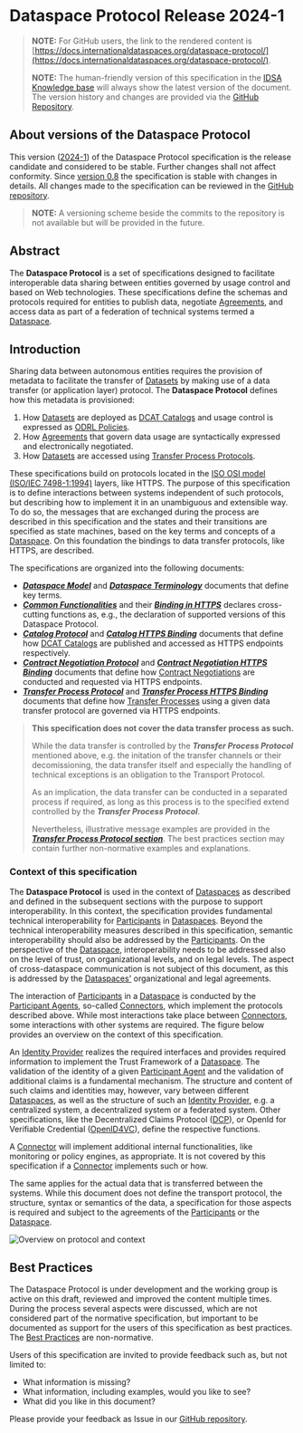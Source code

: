 # Dataspace Protocol Release 2024-1

> __NOTE:__ For GitHub users, the link to the rendered content is [https://docs.internationaldataspaces.org/dataspace-protocol/](https://docs.internationaldataspaces.org/dataspace-protocol/).
>
> __NOTE:__ The human-friendly version of this specification in the [IDSA Knowledge base](https://docs.internationaldataspaces.org/dataspace-protocol/) will always show the latest version of the document. The version history and changes are provided via the [GitHub Repository](https://github.com/International-Data-Spaces-Association/ids-specification/).

## About versions of the Dataspace Protocol

This version ([2024-1](https://github.com/International-Data-Spaces-Association/ids-specification/tree/main/releases/2024-1)) of the Dataspace Protocol specification is the release candidate and considered to be stable. Further changes shall not affect conformity.
  Since [version 0.8](https://github.com/International-Data-Spaces-Association/ids-specification/tree/main/releases/v0.8) the specification is stable with changes in details. All changes made to the specification can be reviewed in the [GitHub repository](https://github.com/International-Data-Spaces-Association/ids-specification/).

> __NOTE:__ A versioning scheme beside the commits to the repository is not available but will be provided in the future.

## Abstract

The __Dataspace Protocol__ is a set of specifications designed to facilitate interoperable data sharing between entities governed by usage control and based on Web technologies. These specifications define the schemas and protocols required for entities to publish data, negotiate [Agreements](./model/terminology.md#agreement), and access data as part of a federation of technical systems termed a [Dataspace](./model/terminology.md#dataspace).

## Introduction

Sharing data between autonomous entities requires the provision of metadata to facilitate the transfer of [Datasets](./model/terminology.md#dataset) by making use of a data transfer (or application layer) protocol.
The __Dataspace Protocol__ defines how this metadata is provisioned:

1. How [Datasets](./model/terminology.md#dataset) are deployed as [DCAT Catalogs](https://www.w3.org/TR/vocab-dcat-3/#Class:Catalog) and usage control is expressed as [ODRL Policies](https://www.w3.org/TR/odrl-model/).
2. How [Agreements](./model/terminology.md#agreement) that govern data usage are syntactically expressed and electronically negotiated.
3. How [Datasets](./model/terminology.md#dataset) are accessed using [Transfer Process Protocols](./model/terminology.md#transfer-process-protocol).

These specifications build on protocols located in the [ISO OSI model (ISO/IEC 7498-1:1994)](https://www.iso.org/standard/20269.html) layers, like HTTPS.
The purpose of this specification is to define interactions between systems independent of such protocols, but describing how to implement it in an unambiguous and extensible way.
To do so, the messages that are exchanged during the process are described in this specification and the states and their transitions are specified as state machines, based on the key terms and concepts of a [Dataspace](./model/terminology.md#dataspace).
On this foundation the bindings to data transfer protocols, like HTTPS, are described.

The specifications are organized into the following documents:

* [__*Dataspace Model*__](./model/model.md) and [__*Dataspace Terminology*__](./model/terminology.md) documents that define key terms.
* [__*Common Functionalities*__](./common/common.protocol.md) and their [__*Binding in HTTPS*__](./common/common.binding.https.md) declares cross-cutting functions as, e.g., the declaration of supported versions of this Dataspace Protocol.
* [__*Catalog Protocol*__](./catalog/catalog.protocol.md) and [__*Catalog HTTPS Binding*__](./catalog/catalog.binding.https.md) documents that define how [DCAT Catalogs](https://www.w3.org/TR/vocab-dcat-3/#Class:Catalog) are published and accessed as HTTPS endpoints respectively.
* [__*Contract Negotiation Protocol*__](./negotiation/contract.negotiation.protocol.md) and [__*Contract Negotiation HTTPS Binding*__](./negotiation/contract.negotiation.binding.https.md) documents that define how [Contract Negotiations](./model/terminology.md#contract-negotiation) are conducted and requested via HTTPS endpoints.
* [__*Transfer Process Protocol*__](./transfer/transfer.process.protocol.md) and [__*Transfer Process HTTPS Binding*__](./transfer/transfer.process.binding.https.md) documents that define how [Transfer Processes](./model/terminology.md#transfer-process) using a given data transfer protocol are governed via HTTPS
  endpoints.

> **This specification does not cover the data transfer process as such.**
>
> While the data transfer is controlled by the __*Transfer Process Protocol*__ mentioned above, e.g. the initation of the transfer channels or their decomissioning, the data transfer itself and especially the handling of technical exceptions is an obligation to the Transport Protocol.
>
> As an implication, the data transfer can be conducted in a separated process if required, as long as this process is to the specified extend controlled by the __*Transfer Process Protocol*__.
>
> Nevertheless, illustrative message examples are provided in the [__*Transfer Process Protocol section*__](./transfer/transfer.process.protocol.md#2-message-types). The best practices section may contain further non-normative examples and explanations.

### Context of this specification

The __Dataspace Protocol__ is used in the context of [Dataspaces](./model/terminology.md#dataspace) as described and defined in the subsequent sections with the purpose to support interoperability.
In this context, the specification provides fundamental technical interoperability for [Participants](./model/terminology.md#participant) in [Dataspaces](./model/terminology.md#dataspace).
Beyond the technical interoperability measures described in this specification, semantic interoperability should also be addressed by the [Participants](./model/terminology.md#participant). On the perspective of the [Dataspace](./model/terminology.md#dataspace), interoperability needs to be addressed also on the level of trust, on organizational levels, and on legal levels.
The aspect of cross-dataspace communication is not subject of this document, as this is addressed by the [Dataspaces'](./model/terminology.md#dataspace) organizational and legal agreements.

The interaction of [Participants](./model/terminology.md#participant) in a [Dataspace](./model/terminology.md#dataspace) is conducted by the [Participant Agents](./model/terminology.md#participant-agent), so-called [Connectors](./model/terminology.md#connector--data-service-), which implement the protocols described above.
While most interactions take place between [Connectors](./model/terminology.md#connector--data-service-), some interactions with other systems are required.
The figure below provides an overview on the context of this specification.

An [Identity Provider](./model/terminology.md#identity-provider) realizes the required interfaces and provides required information to implement the Trust Framework of a [Dataspace](./model/terminology.md#dataspace).
The validation of the identity of a given [Participant Agent](./model/terminology.md#participant-agent) and the validation of additional claims is a fundamental mechanism. The structure and content of such claims and identities may, however, vary between different [Dataspaces](./model/terminology.md#dataspace), as well as the structure of such an [Identity Provider](./model/terminology.md#identity-provider), e.g. a centralized system, a decentralized system or a federated system. Other specifications, like the Decentralized Claims Protocol ([DCP](https://eclipse-dataspace-dcp.github.io/decentralized-claims-protocol/)), or OpenId for Verifiable Credential ([OpenID4VC](https://openid.net/openid4vc/)), define the respective functions.

A [Connector](./model/terminology.md#connector--data-service-) will implement additional internal functionalities, like monitoring or policy engines, as appropriate. It is not covered by this specification if a [Connector](./model/terminology.md#connector--data-service-) implements such or how.

The same applies for the actual data that is transferred between the systems. While this document does not define the transport protocol, the structure, syntax or semantics of the data, a specification for those aspects is required and subject to the agreements of the [Participants](./model/terminology.md#participant) or the [Dataspace](./model/terminology.md#dataspace).

![Overview on protocol and context](./resources/figures/ProtocolOverview.png "Overview on protocol and context")

## Best Practices

The Dataspace Protocol is under development and the working group is active on this draft, reviewed and improved the content multiple times. During the process several aspects were discussed, which are not considered part of the normative specification, but important to be documented as support for the users of this specification as best practices. The [Best Practices](./best.practices/README.md) are non-normative.

Users of this specification are invited to provide feedback such as, but not limited to:

* What information is missing?
* What information, including examples, would you like to see?
* What did you like in this document?

Please provide your feedback as Issue in our [GitHub repository](https://github.com/International-Data-Spaces-Association/ids-specification/issues).

